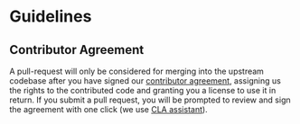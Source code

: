 # Guidelines

## Contributor Agreement
A pull-request will only be considered for merging into the upstream codebase after you have signed our [contributor agreement](https://github.com/snyk/snyk-sbt-plugin/blob/master/Contributor-Agreement.md), assigning us the rights to the contributed code and granting you a license to use it in return. If you submit a pull request, you will be prompted to review and sign the agreement with one click (we use [CLA assistant](https://cla-assistant.io/)).
